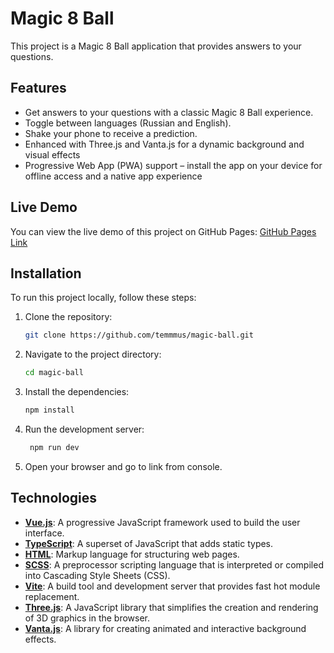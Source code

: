 # Magic 8 Ball

This project is a Magic 8 Ball application that provides answers to your questions.

## Features

- Get answers to your questions with a classic Magic 8 Ball experience.
- Toggle between languages (Russian and English).
- Shake your phone to receive a prediction.
- Enhanced with Three.js and Vanta.js for a dynamic background and visual effects
- Progressive Web App (PWA) support – install the app on your device for offline access and a native app experience

## Live Demo

You can view the live demo of this project on GitHub Pages: [GitHub Pages Link](https://temmmus.github.io/magic-ball)

## Installation

To run this project locally, follow these steps:

1. Clone the repository:
   ```bash
   git clone https://github.com/temmmus/magic-ball.git
   ```
2. Navigate to the project directory:
   ```bash
   cd magic-ball
   ```
3. Install the dependencies:
   ```bash
   npm install
   ```
4. Run the development server:
   ```bash
    npm run dev
   ```
5. Open your browser and go to link from console.

## Technologies

- **[Vue.js](https://vuejs.org/)**: A progressive JavaScript framework used to build the user interface.
- **[TypeScript](https://www.typescriptlang.org/)**: A superset of JavaScript that adds static types.
- **[HTML](https://developer.mozilla.org/en-US/docs/Web/HTML)**: Markup language for structuring web pages.
- **[SCSS](https://sass-lang.com/)**: A preprocessor scripting language that is interpreted or compiled into Cascading Style Sheets (CSS).
- **[Vite](https://vitejs.dev/)**: A build tool and development server that provides fast hot module replacement.
- **[Three.js](https://threejs.org/)**: A JavaScript library that simplifies the creation and rendering of 3D graphics in the browser.
- **[Vanta.js](https://www.vantajs.com/)**: A library for creating animated and interactive background effects.
